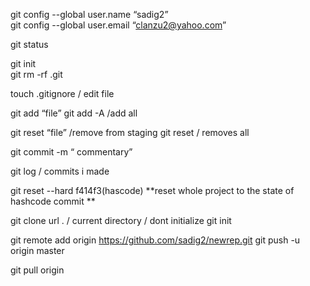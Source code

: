 git config --global user.name “sadig2”  
git config --global user.email “clanzu2@yahoo.com”  

git status  

git init    
git rm -rf .git  

touch .gitignore  / edit file 

git add “file” 
git add -A   /add all

git reset “file” /remove from staging 
git reset  / removes all

git commit -m “ commentary”

git log / commits i made  

git reset --hard f414f3(hascode)  **reset whole project to the state of hashcode commit ** 

git clone  url  .  / current directory  / dont initialize git init 



git remote add origin https://github.com/sadig2/newrep.git
git push -u origin master

git pull origin
